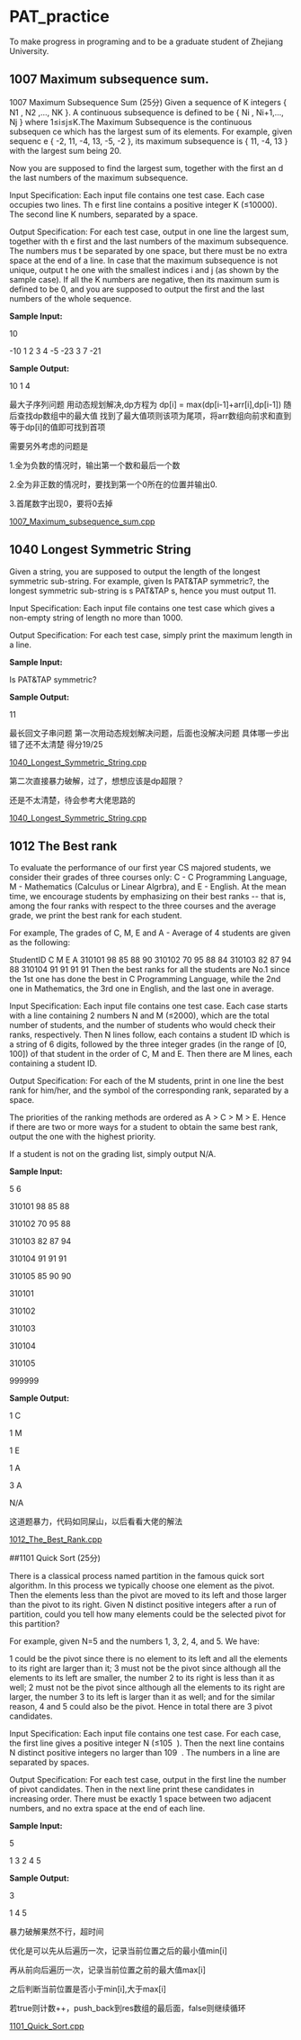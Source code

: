 # PAT_practice
To make progress in programing and to be a graduate student of Zhejiang University.
## 1007 Maximum subsequence sum.
1007 Maximum Subsequence Sum (25分) Given a sequence of K integers { N1 , N​2 ,...,
  NK }. A continuous subsequence is defined to be { Ni , Ni+1,..., Nj }
  where 1≤i≤j≤K.The
Maximum Subsequence is the continuous subsequen ce which has the largest
sum of its elements. For example, given sequenc e { -2, 11, -4, 13, -5,
-2 }, its maximum subsequence is { 11, -4, 13 } with the largest sum
being 20.

Now you are supposed to find the largest sum, together with the first an
d the last numbers of the maximum subsequence.

Input Specification:
Each input file contains one test case. Each case occupies two lines. Th
e first line contains a positive integer K (≤10000). The second line
K numbers, separated by a space.

Output Specification:
For each test case, output in one line the largest sum, together with th
e first and the last numbers of the maximum subsequence. The numbers mus
t be separated by one space, but there must be no extra space at the end
of a line. In case that the maximum subsequence is not unique, output t
he one with the smallest indices i and j (as shown by the sample case).
If all the K numbers are negative, then its maximum sum is defined to
be 0, and you are supposed to output the first and the last numbers of
the whole sequence.

**Sample Input:**

10

-10 1 2 3 4 -5 -23 3 7 -21

**Sample Output:**

10 1 4

最大子序列问题
用动态规划解决,dp方程为
dp[i] = max(dp[i-1]+arr[i],dp[i-1])
随后查找dp数组中的最大值
找到了最大值项则该项为尾项，将arr数组向前求和直到等于dp[i]的值即可找到首项

需要另外考虑的问题是

1.全为负数的情况时，输出第一个数和最后一个数

2.全为非正数的情况时，要找到第一个0所在的位置并输出0.

3.首尾数字出现0，要将0去掉

[1007_Maximum_subsequence_sum.cpp](./1007_Maximum_subsequence_sum.cpp)

## 1040 Longest Symmetric String

Given a string, you are supposed to output the length of the longest symmetric sub-string. For example, given Is PAT&TAP symmetric?, the longest symmetric sub-string is s PAT&TAP s, hence you must output 11.

Input Specification:
Each input file contains one test case which gives a non-empty string of length no more than 1000.

Output Specification:
For each test case, simply print the maximum length in a line.

**Sample Input:**

Is PAT&TAP symmetric?

**Sample Output:**

11

最长回文子串问题
第一次用动态规划解决问题，后面也没解决问题
具体哪一步出错了还不太清楚 得分19/25

[1040_Longest_Symmetric_String.cpp](./1040_Longest_Symmetric_String.cpp)

第二次直接暴力破解，过了，想想应该是dp超限？

还是不太清楚，待会参考大佬思路的

[1040_Longest_Symmetric_String.cpp](./1040_Longest_Symmetric_String.cpp)

## 1012 The Best rank

To evaluate the performance of our first year CS majored students, we consider their grades of three courses only: C - C Programming Language, M - Mathematics (Calculus or Linear Algrbra), and E - English. At the mean time, we encourage students by emphasizing on their best ranks -- that is, among the four ranks with respect to the three courses and the average grade, we print the best rank for each student.

For example, The grades of C, M, E and A - Average of 4 students are given as the following:

StudentID  C  M  E  A
310101     98 85 88 90
310102     70 95 88 84
310103     82 87 94 88
310104     91 91 91 91
Then the best ranks for all the students are No.1 since the 1st one has done the best in C Programming Language, while the 2nd one in Mathematics, the 3rd one in English, and the last one in average.

Input Specification:
Each input file contains one test case. Each case starts with a line containing 2 numbers N and M (≤2000), which are the total number of students, and the number of students who would check their ranks, respectively. Then N lines follow, each contains a student ID which is a string of 6 digits, followed by the three integer grades (in the range of [0, 100]) of that student in the order of C, M and E. Then there are M lines, each containing a student ID.

Output Specification:
For each of the M students, print in one line the best rank for him/her, and the symbol of the corresponding rank, separated by a space.

The priorities of the ranking methods are ordered as A > C > M > E. Hence if there are two or more ways for a student to obtain the same best rank, output the one with the highest priority.

If a student is not on the grading list, simply output N/A.

**Sample Input:**

5 6

310101 98 85 88

310102 70 95 88

310103 82 87 94

310104 91 91 91

310105 85 90 90

310101

310102

310103

310104

310105

999999

**Sample Output:**

1 C

1 M

1 E

1 A

3 A

N/A

这道题暴力，代码如同屎山，以后看看大佬的解法

[1012_The_Best_Rank.cpp](./1012_The_Best_Rank.cpp)


##1101 Quick Sort (25分)

There is a classical process named partition in the famous quick sort algorithm. In this process we typically choose one element as the pivot. Then the elements less than the pivot are moved to its left and those larger than the pivot to its right. Given N distinct positive integers after a run of partition, could you tell how many elements could be the selected pivot for this partition?

For example, given N=5 and the numbers 1, 3, 2, 4, and 5. We have:

1 could be the pivot since there is no element to its left and all the elements to its right are larger than it;
3 must not be the pivot since although all the elements to its left are smaller, the number 2 to its right is less than it as well;
2 must not be the pivot since although all the elements to its right are larger, the number 3 to its left is larger than it as well;
and for the similar reason, 4 and 5 could also be the pivot.
Hence in total there are 3 pivot candidates.

Input Specification:
Each input file contains one test case. For each case, the first line gives a positive integer N (≤105
​​ ). Then the next line contains N distinct positive integers no larger than 109
​​ . The numbers in a line are separated by spaces.

Output Specification:
For each test case, output in the first line the number of pivot candidates. Then in the next line print these candidates in increasing order. There must be exactly 1 space between two adjacent numbers, and no extra space at the end of each line.

**Sample Input:**

5

1 3 2 4 5

**Sample Output:**

3

1 4 5

暴力破解果然不行，超时间

优化是可以先从后遍历一次，记录当前位置之后的最小值min[i]

再从前向后遍历一次，记录当前位置之前的最大值max[i]

之后判断当前位置是否小于min[i],大于max[i]

若true则计数++，push_back到res数组的最后面，false则继续循环

[1101_Quick_Sort.cpp](./1101_Quick_Sort.cpp)
